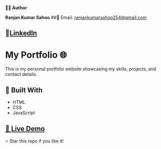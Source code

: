 **🧑‍💻 Author**

**Ranjan Kumar Sahoo**
##📧 Email: ranjankumarsahoo254@gmail.com
## 💼[LinkedIn](https://www.linkedin.com/in/ranjan-kumar-sahoo)

# My Portfolio 🌐
This is my personal portfolio website showcasing my skills, projects, and contact details.

## 🚀 Built With
- HTML  
- CSS  
- JavaScript  

## [🔗 Live Demo](https://ranjan21gg.github.io/My-Portfolio/)

⭐ Star this repo if you like it!
